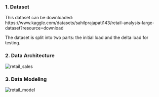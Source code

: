 ### 1. Dataset
<p>
This dataset can be downloaded: https://www.kaggle.com/datasets/sahilprajapati143/retail-analysis-large-dataset?resource=download
</p>
The dataset is split into two parts: the initial load and the delta load for testing.

### 2. Data Architecture

![retail_sales](https://github.com/user-attachments/assets/aaed7c18-dbfc-4b69-b514-f302b90babe9)

### 3. Data Modeling
![retail_model](https://github.com/user-attachments/assets/da9e17f2-aa56-492f-bc08-5e20a023b9ba)


